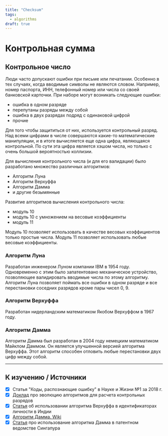 ```yaml
---
title: "Checksum"
tags:
  - algorithms
draft: true
---
```


# Контрольная сумма


## Контрольное число

Люди часто допускают ошибки при письме или печатании.
Особенно в тех случаях, когда вводимые символы не являются словом.
Например, номер паспорта, ИНН, телефонный номер или числа со своей банковской карточки.
При наборе могут возникать следующие ошибки:
- ошибка в одном разряде
- перепутаны разряды между собой
- ошибка в двух разрядах подряд с одинаковой цифрой
- прочие

Для того чтобы защититься от них, используется контрольный разряд.
Над всеми цифрами в числе совершаются какие-то математические манипуляции, и в итоге вычисляется еще одна цифра, являющаяся контрольной.
По сути эта цифра является хэшом числа, но только с очень большой вероятностью коллизии.

Для вычисления контрольного числа (и для его валидации) было разработано множество различных алгоритмов:
- Алгоритм Луна
- Алгоритм Верхуффа
- Алгоритм Дамма
- и другие безымянные

Развитие алгоритмов вычисления контрольного числа:
- модуль 10
- модуль 10 с умножением на весовые коэффициенты
- модуль 11

Модуль 10 позволяет использовать в качестве весовых коэффициентов только простые числа.
Модуль 11 позволяет использовать любые весовые коэффициенты.

### Алгоритм Луна
Разработан инженером Луном компании IBM в 1954 году. 
Одновременно с этим было запатентовано механическое устройство, позволяющее валидировать вводимые числа по этому алгоритму.
Алгоритм Луна позволяет поймать все ошибки в одном разряде и все перестановки соседних разрядов кроме пары чисел 0, 9.

### Алгоритм Верхуффа
Разработан нидерландским математиком Якобом Верхуффом в 1967 году.

### Алгоритм Дамма
Алгоритм Дамма был разработан в 2004 году немецким математиком Майклом Даммом.
Он является улучшенной версией алгоритма Верхуффа.
Этот алгоритм способен отловить любые перестановки двух цифр между собой.

---
## К изучению / Источники
- [X] Статья "Коды, распознающие ошибку" в Науке и Жизни №1 за 2018 г.
- [X] [Доклад](https://www.youtube.com/watch?v=cwKnHHRutUs&ab_channel=%D0%92%D0%B8%D0%B4%D0%B5%D0%BE%D1%81%D0%BA%D0%BE%D0%BD%D1%84%D0%B5%D1%80%D0%B5%D0%BD%D1%86%D0%B8%D0%B9IT-People) про эволюцию алгоритмов для расчета контрольных разрядов
- [X] [Статья](https://medium.com/@krs.sharath03/how-aadhar-number-is-generated-and-validated-3c3e7172e606) об использовании алгоритма Верхуффа в идентификаторах личности в Индии
- [X] [Алгоритм Дамма. Wiki](https://ru.wikipedia.org/wiki/%D0%90%D0%BB%D0%B3%D0%BE%D1%80%D0%B8%D1%82%D0%BC_%D0%94%D0%B0%D0%BC%D0%BC%D0%B0)
- [X] [Статья](https://blog.cantab-ip.com/2014/01/20/new-format-for-singapore-ip-application-numbers-at-ipos/) про использование алгоритма Дамма в патентном ведомстве Сингапура